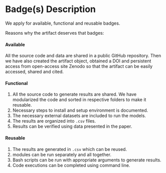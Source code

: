 # Badge(s) Description
We apply for available, functional and reusable badges.

Reasons why the artifact deserves that badges:

#### Available
All the source code and data are shared in a public GitHub repository. Then we have also created the artifact object, obtained a DOI and persistent access from open-access site Zenodo so that the artifact can be easily accessed, shared and cited.

#### Functional
1. All the source code to generate results are shared. We have modularized the code and sorted in respective folders to make it reusable.  
2. Necessary steps to install and setup environment is documented.
3. The necessary external datasets are included to run the models.
4. The results are organized into `.csv` files.
5. Results can be verified using data presented in the paper.

#### Reusable
1. The results are generated in `.csv` which can be reused.
2. modules can be run separately and all together.
3. Bash scripts can be run with appropriate arguments to generate results.
4. Code executions can be completed using command line. 
